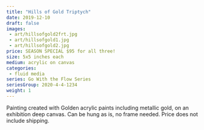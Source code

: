 ```yaml
---
title: "Hills of Gold Triptych"
date: 2019-12-10
draft: false
images:
 - art/hillsofgold2frt.jpg
 - art/hillsofgold1.jpg
 - art/hillsofgold2.jpg
price: SEASON SPECIAL $95 for all three!
size: 5x5 inches each
medium: acrylic on canvas
categories:
 - fluid media
series: Go With the Flow Series
seriesGroup: 2020-4-4-1234
weight: 1
---
```


Painting created with Golden acrylic paints including metallic gold, on an exhibition deep canvas. Can be hung as is, no frame needed. Price does not include shipping.
